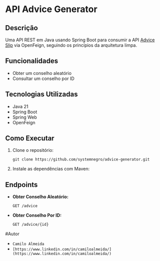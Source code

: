 # API Advice Generator

## Descrição

Uma API REST em Java usando Spring Boot para consumir a API <a href="https://api.adviceslip.com" target="_blank">Advice Slip</a> via OpenFeign, seguindo os princípios da arquitetura limpa.

## Funcionalidades

- Obter um conselho aleatório
- Consultar um conselho por ID

## Tecnologias Utilizadas

- Java 21
- Spring Boot
- Spring Web
- OpenFeign

## Como Executar

1. Clone o repositório:
    ```
    git clone https://github.com/systemnegro/advice-generator.git
    ```

2. Instale as dependências com Maven:

## Endpoints

- **Obter Conselho Aleatório:**
    ```
    GET /advice
    ```
- **Obter Conselho Por ID:**
    ```
    GET /advice/{id}
    ```
#Autor
- `Camilo Almeida`
- `[https://www.linkedin.com/in/camiloalmeida/](https://www.linkedin.com/in/camiloalmeida/)`
